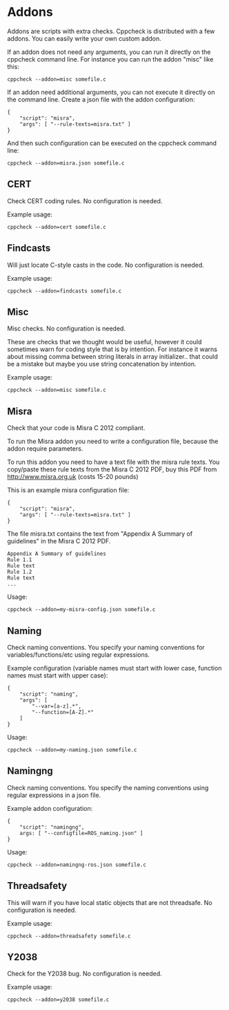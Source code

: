
# Addons

Addons are scripts with extra checks. Cppcheck is distributed with a few addons. You can easily write your own custom addon.

If an addon does not need any arguments, you can run it directly on the cppcheck command line. For instance you can run the addon "misc" like this:

    cppcheck --addon=misc somefile.c

If an addon need additional arguments, you can not execute it directly on the command line. Create a json file with the addon configuration:

    {
        "script": "misra",
        "args": [ "--rule-texts=misra.txt" ]
    }

And then such configuration can be executed on the cppcheck command line:

    cppcheck --addon=misra.json somefile.c

## CERT

Check CERT coding rules. No configuration is needed.

Example usage:

    cppcheck --addon=cert somefile.c

## Findcasts

Will just locate C-style casts in the code. No configuration is needed.

Example usage:

    cppcheck --addon=findcasts somefile.c

## Misc

Misc checks. No configuration is needed.

These are checks that we thought would be useful, however it could sometimes warn for coding style that is by intention. For instance it warns about missing comma
between string literals in array initializer.. that could be a mistake but maybe you use string concatenation by intention.

Example usage:

    cppcheck --addon=misc somefile.c

## Misra

Check that your code is Misra C 2012 compliant.

To run the Misra addon you need to write a configuration file, because the addon require parameters.

To run this addon you need to have a text file with the misra rule texts. You copy/paste these rule texts from the Misra C 2012 PDF, buy this PDF from <http://www.misra.org.uk> (costs 15-20 pounds)

This is an example misra configuration file:

    {
        "script": "misra",
        "args": [ "--rule-texts=misra.txt" ]
    }

The file misra.txt contains the text from "Appendix A Summary of guidelines" in the Misra C 2012 PDF.

    Appendix A Summary of guidelines
    Rule 1.1
    Rule text
    Rule 1.2
    Rule text
    ...

Usage:

    cppcheck --addon=my-misra-config.json somefile.c

## Naming

Check naming conventions. You specify your naming conventions for variables/functions/etc using regular expressions.

Example configuration (variable names must start with lower case, function names must start with upper case):

    {
        "script": "naming",
        "args": [
            "--var=[a-z].*",
            "--function=[A-Z].*"
        ]
    }

Usage:

    cppcheck --addon=my-naming.json somefile.c

## Namingng

Check naming conventions. You specify the naming conventions using regular expressions in a json file.

Example addon configuration:

    {
        "script": "namingng",
        args: [ "--configfile=ROS_naming.json" ]
    }

Usage:

    cppcheck --addon=namingng-ros.json somefile.c

## Threadsafety

This will warn if you have local static objects that are not threadsafe. No configuration is needed.

Example usage:

    cppcheck --addon=threadsafety somefile.c

## Y2038

Check for the Y2038 bug. No configuration is needed.

Example usage:

    cppcheck --addon=y2038 somefile.c

